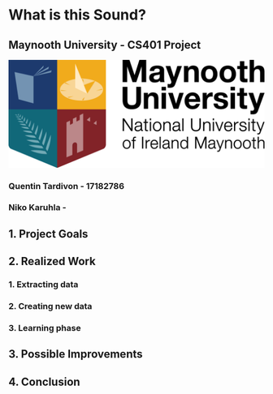 # What is this Sound?
## Maynooth University - CS401 Project
![image](./maynooth-logo.png)

### Quentin Tardivon - 17182786
### Niko Karuhla - 

## 1. Project Goals

## 2. Realized Work

  ### 1. Extracting data
  ### 2. Creating new data
  ### 3. Learning phase

## 3. Possible Improvements

## 4. Conclusion
